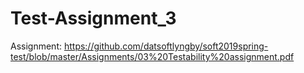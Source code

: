 # Test-Assignment_3
Assignment: https://github.com/datsoftlyngby/soft2019spring-test/blob/master/Assignments/03%20Testability%20assignment.pdf
